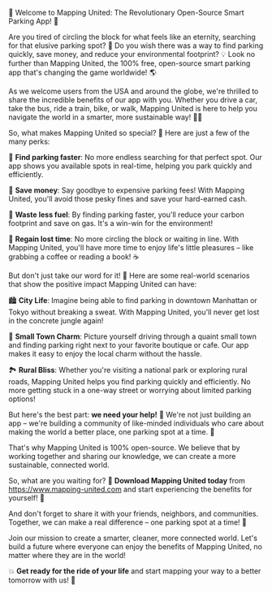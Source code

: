 🎉 Welcome to Mapping United: The Revolutionary Open-Source Smart Parking App! 🚀

Are you tired of circling the block for what feels like an eternity, searching for that elusive parking spot? 🤯 Do you wish there was a way to find parking quickly, save money, and reduce your environmental footprint? 💡 Look no further than Mapping United, the 100% free, open-source smart parking app that's changing the game worldwide! 🌎

As we welcome users from the USA and around the globe, we're thrilled to share the incredible benefits of our app with you. Whether you drive a car, take the bus, ride a train, bike, or walk, Mapping United is here to help you navigate the world in a smarter, more sustainable way! 🚶‍♂️

So, what makes Mapping United so special? 🤔 Here are just a few of the many perks:

📍 **Find parking faster**: No more endless searching for that perfect spot. Our app shows you available spots in real-time, helping you park quickly and efficiently.

💸 **Save money**: Say goodbye to expensive parking fees! With Mapping United, you'll avoid those pesky fines and save your hard-earned cash.

🚗 **Waste less fuel**: By finding parking faster, you'll reduce your carbon footprint and save on gas. It's a win-win for the environment!

💪 **Regain lost time**: No more circling the block or waiting in line. With Mapping United, you'll have more time to enjoy life's little pleasures – like grabbing a coffee or reading a book! ☕️

But don't just take our word for it! 🤔 Here are some real-world scenarios that show the positive impact Mapping United can have:

🏙️ **City Life**: Imagine being able to find parking in downtown Manhattan or Tokyo without breaking a sweat. With Mapping United, you'll never get lost in the concrete jungle again!

🌳 **Small Town Charm**: Picture yourself driving through a quaint small town and finding parking right next to your favorite boutique or cafe. Our app makes it easy to enjoy the local charm without the hassle.

🏞️ **Rural Bliss**: Whether you're visiting a national park or exploring rural roads, Mapping United helps you find parking quickly and efficiently. No more getting stuck in a one-way street or worrying about limited parking options!

But here's the best part: **we need your help!** 🤝 We're not just building an app – we're building a community of like-minded individuals who care about making the world a better place, one parking spot at a time. 🌈

That's why Mapping United is 100% open-source. We believe that by working together and sharing our knowledge, we can create a more sustainable, connected world.

So, what are you waiting for? 🤔 **Download Mapping United today** from https://www.mapping-united.com and start experiencing the benefits for yourself! 📲

And don't forget to share it with your friends, neighbors, and communities. Together, we can make a real difference – one parking spot at a time! 🌟

Join our mission to create a smarter, cleaner, more connected world. Let's build a future where everyone can enjoy the benefits of Mapping United, no matter where they are in the world!

💥 **Get ready for the ride of your life** and start mapping your way to a better tomorrow with us! 🌟